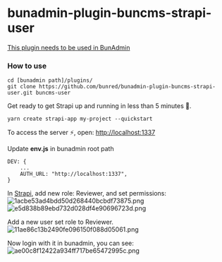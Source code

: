 # bunadmin-plugin-buncms-strapi-user
[This plugin needs to be used in BunAdmin](https://github.com/bunred/bunadmin)

### How to use

```
cd [bunadmin path]/plugins/
git clone https://github.com/bunred/bunadmin-plugin-buncms-strapi-user.git buncms-user
```

Get ready to get Strapi up and running in less than 5 minutes 🚀.
```
yarn create strapi-app my-project --quickstart
```
To access the server ⚡️, open: [http://localhost:1337](http://localhost:1337)

Update **env.js** in bunadmin root path
```
DEV: {
    ...
    AUTH_URL: "http://localhost:1337",
}
```

In [Strapi](http://localhost:1337/admin/plugins/users-permissions/roles), add new role: Reviewer, and set permissions:
![1acbe53ad4bdd50d268440bcbdf73875.png](https://miro.medium.com/max/1240/1*F4W0TDOSi_-ip9TVqPr5TQ.png)
![e5d838b89ebd732d028df4e90696723d.png](https://miro.medium.com/max/1240/1*nqY-b8wdKqdqcNh68AS3Rg.png)

Add a new user set role to Reviewer.
![11ae86c13b2490fe096150f088d05061.png](https://miro.medium.com/max/1400/1*5YE08zgLzy5-TcigVW93_A.png)

Now login with it in bunadmin, you can see:
![ae00c8f12422a934ff717be65472995c.png](https://miro.medium.com/max/1400/1*qnGd0QK_YLQ9wBI3h4uBSg.png)
